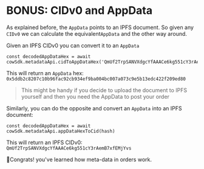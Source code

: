 # BONUS: CIDv0 and AppData

As explained before, the `AppData` points to an IPFS document. So given any `CIDv0` we can calculate the equivalent`AppData` and the other way around.

Given an IPFS CIDv0 you can convert it to an `AppData`

```markup
const decodedAppDataHex = await cowSdk.metadataApi.cidToAppDataHex('QmUf2TrpSANVXdgcYfAAACe6kg551cY3rAemB7xfEMjYvs')
```

This will return an `AppData` hex: `0x5ddb2c8207c10b96fac92cb934ef9ba004bc007a073c9e5b13edc422f209ed80`

> This might be handy if you decide to upload the document to IPFS yourself and then you need the AppData to post your order

Similarly, you can do the opposite and convert an `AppData` into an IPFS document:

```markup
const decodedAppDataHex = await cowSdk.metadataApi.appDataHexToCid(hash)
```

This will return an IPFS CIDv0: `QmUf2TrpSANVXdgcYfAAACe6kg551cY3rAemB7xfEMjYvs`

🎉Congrats! you've learned how meta-data in orders work.
